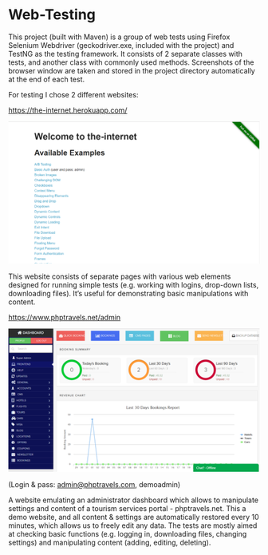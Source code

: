 # Web-Testing
This project (built with Maven) is a group of web tests using Firefox Selenium Webdriver (geckodriver.exe, included with the project) and TestNG as the testing framework. It consists of 2 separate classes with tests, and another class with commonly used methods. Screenshots of the browser window are taken and stored in the project directory automatically at the end of each test.  

For testing I chose 2 different websites:

https://the-internet.herokuapp.com/

![alt text](https://github.com/nikmazur/Web-Testing/blob/master/bin/theinternet.PNG "the-internet")

This website consists of separate pages with various web elements designed for running simple tests (e.g. working with logins, drop-down lists, downloading files). It’s useful for demonstrating basic manipulations with content.

https://www.phptravels.net/admin

![alt text](https://github.com/nikmazur/Web-Testing/blob/master/bin/phptravels.PNG "PHP Travels Admin")

(Login & pass: admin@phptravels.com, demoadmin)

A website emulating an administrator dashboard which allows to manipulate settings and content of a tourism services portal - phptravels.net. This a demo website, and all content & settings are automatically restored every 10 minutes, which allows us to freely edit any data. The tests are mostly aimed at checking basic functions (e.g. logging in, downloading files, changing settings) and manipulating content (adding, editing, deleting).
